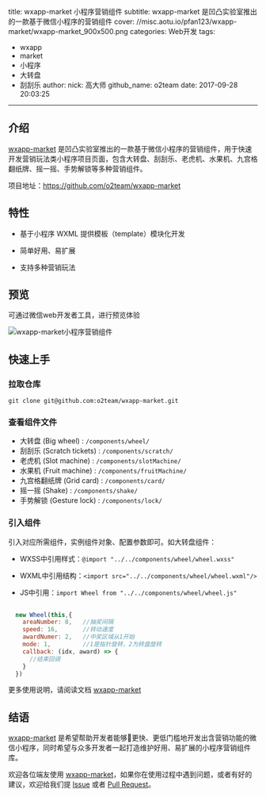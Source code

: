 title: wxapp-market 小程序营销组件
subtitle: wxapp-market 是凹凸实验室推出的一款基于微信小程序的营销组件
cover: //misc.aotu.io/pfan123/wxapp-market/wxapp-market_900x500.png
categories: Web开发
tags:
  - wxapp
  - market
  - 小程序
  - 大转盘
  - 刮刮乐
author:
  nick: 高大师
  github_name: o2team
date: 2017-09-28 20:03:25
---

<!-- more -->

## 介绍

[wxapp-market](https://github.com/o2team/wxapp-market) 是凹凸实验室推出的一款基于微信小程序的营销组件，用于快速开发营销玩法类小程序项目页面，包含大转盘、刮刮乐、老虎机、水果机、九宫格翻纸牌、摇一摇、手势解锁等多种营销组件。

项目地址：https://github.com/o2team/wxapp-market

## 特性

- 基于小程序 WXML 提供模板（template）模块化开发

- 简单好用、易扩展

- 支持多种营销玩法

## 预览

可通过微信web开发者工具，进行预览体验

![wxapp-market小程序营销组件](http://img.pfan123.com/wx_market_0.gif)


## 快速上手

### 拉取仓库

```
git clone git@github.com:o2team/wxapp-market.git
```

### 查看组件文件

- 大转盘 (Big wheel) : `/components/wheel/`
- 刮刮乐 (Scratch tickets) : `/components/scratch/`
- 老虎机 (Slot machine) : `/components/slotMachine/`
- 水果机 (Fruit machine) : `/components/fruitMachine/`
- 九宫格翻纸牌 (Grid card) : `/components/card/`
- 摇一摇 (Shake) : `/components/shake/`
- 手势解锁 (Gesture lock) : `/components/lock/`

### 引入组件

引入对应所需组件，实例组件对象、配置参数即可。如大转盘组件：

- WXSS中引用样式：`@import "../../components/wheel/wheel.wxss"`

- WXML中引用结构：`<import src="../../components/wheel/wheel.wxml"/>`

- JS中引用：`import Wheel from "../../components/wheel/wheel.js"`

```js
  
  new Wheel(this,{
    areaNumber: 8,   //抽奖间隔
    speed: 16,       //转动速度
    awardNumer: 2,   //中奖区域从1开始
    mode: 1,         //1是指针旋转，2为转盘旋转
    callback: (idx, award) => {
      //结束回调   
    }
  })
```

更多使用说明，请阅读文档 [wxapp-market](https://github.com/o2team/wxapp-market)

## 结语

[wxapp-market](https://github.com/o2team/wxapp-market) 是希望帮助开发者能够更快、更低门槛地开发出含营销功能的微信小程序，同时希望与众多开发者一起打造维护好用、易扩展的小程序营销组件库。

欢迎各位端友使用 [wxapp-market](https://github.com/o2team/wxapp-market)，如果你在使用过程中遇到问题，或者有好的建议，欢迎给我们提 [Issue](https://github.com/o2team/wxapp-market/issues) 或者 [Pull Request](https://github.com/o2team/wxapp-market/pulls)。


